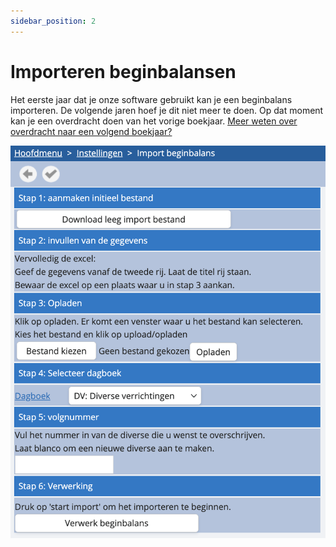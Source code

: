 ```yaml
---
sidebar_position: 2
---
```


# Importeren beginbalansen

Het eerste jaar dat je onze software gebruikt kan je een beginbalans importeren. De volgende jaren hoef je dit niet meer te doen. Op dat moment kan je een overdracht doen van het vorige boekjaar. <u>Meer weten over overdracht naar een volgend boekjaar?</u> 


![alt text](../../../resources/beginsituatie/image-1.png)